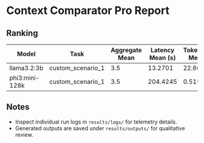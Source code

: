 # Context Comparator Pro Report

## Ranking

| Model | Task | Aggregate Mean | Latency Mean (s) | Tokens/s Mean |
|-------|------|----------------|------------------|---------------|
| llama3.2:3b | custom_scenario_1 | 3.5 | 13.2701 | 22.6624 |
| phi3:mini-128k | custom_scenario_1 | 3.5 | 204.4245 | 0.5158 |

## Notes

- Inspect individual run logs in `results/logs/` for telemetry details.
- Generated outputs are saved under `results/outputs/` for qualitative review.